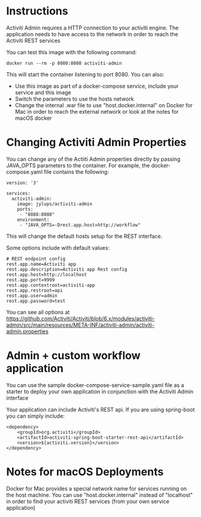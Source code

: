 # Instructions

Activiti Admin requires a HTTP connection to your activiti engine. The application needs to have access to the network in order to reach the Activiti REST services

You can test this image with the following command:
```
docker run --rm -p 8080:8080 activiti-admin
```

This will start the container listening to port 8080. 
You can also:
  - Use this image as part of a docker-compose service, include your service and this image
  - Switch the parameters to use the hosts network
  - Change the internal .war file to use "host.docker.internal" on Docker for Mac in order to reach the external network or look at the notes for macOS docker
 
# Changing Activiti Admin Properties
You can change any of the Actiiti Admin properties directly by passing JAVA_OPTS parameters to the container. 
For example, the docker-compose.yaml file contains the following:

```
version: '3'
  
services:
  activiti-admin:
    image: jylups/activiti-admin
    ports:
     - "8888:8080"
    environment:
     - "JAVA_OPTS=-Drest.app.host=http://workflow"
```

This will change the default hosts setup for the REST interface. 

Some options include with default values:
```
# REST endpoint config
rest.app.name=Activiti app
rest.app.description=Activiti app Rest config
rest.app.host=http://localhost
rest.app.port=9999
rest.app.contextroot=activiti-app
rest.app.restroot=api
rest.app.user=admin
rest.app.password=test
```
You can see all options at https://github.com/Activiti/Activiti/blob/6.x/modules/activiti-admin/src/main/resources/META-INF/activiti-admin/activiti-admin.properties

# Admin + custom workflow application 

You can use the sample docker-compose-service-sample.yaml file as a starter to deploy your own application in conjunction with the Activiti Admin interface

Your application can include Activiti's REST api. If you are using spring-boot you can simply include:
```
<dependency>
	<groupId>org.activiti</groupId>
	<artifactId>activiti-spring-boot-starter-rest-api</artifactId>
	<version>${activiti.version}</version>
</dependency>
```

# Notes for macOS Deployments
Docker for Mac provides a special network name for services running on the host machine. You can use "host.docker.internal" instead of "localhost" in order to find your activiti REST services (from your own service application)

